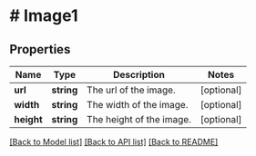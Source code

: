 # # Image1

## Properties

Name | Type | Description | Notes
------------ | ------------- | ------------- | -------------
**url** | **string** | The url of the image. | [optional]
**width** | **string** | The width of the image. | [optional]
**height** | **string** | The height of the image. | [optional]

[[Back to Model list]](../../README.md#models) [[Back to API list]](../../README.md#endpoints) [[Back to README]](../../README.md)
